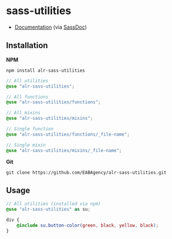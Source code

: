 # sass-utilities

- [Documentation](https://eabagency.github.io/alr-sass-utilities/) (via [SassDoc](http://sassdoc.com/))

## Installation


**NPM**

```shell
npm install alr-sass-utilities
```

```scss
// All utilities
@use "alr-sass-utilities";

// All functions
@use "alr-sass-utilities/functions";

// All mixins
@use "alr-sass-utilities/mixins";

// Single function
@use "alr-sass-utilities/functions/_file-name";

// Single mixin
@use "alr-sass-utilities/mixins/_file-name";
```

**Git**

```shell
git clone https://github.com/EABAgency/alr-sass-utilities.git
```

## Usage

```scss
// All utilities (installed via npm)
@use "alr-sass-utilities" as su;

div {
    @include su.button-color(green, black, yellow, black);
}
```
